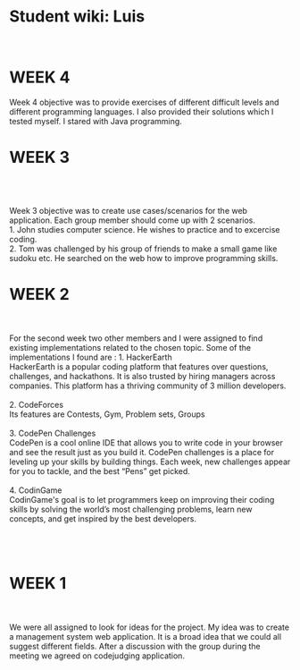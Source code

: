 # Student wiki: Luis
<div>
<br> <h1> WEEK 4 </h1>
Week 4 objective was to provide exercises of different difficult levels and different programming languages. I also provided their solutions which I tested myself. I stared with Java programming.
<br>
<b> <h1> WEEK 3 </h1> </b>
<div>
<br>
<br> </br>
Week 3 objective was to create use cases/scenarios for the web application. Each group member should come up with 2 scenarios.
<br>
1. John studies computer science. He wishes to practice and to excercise coding.
<br>
2. Tom was challenged by his group of friends to make a small game like sudoku etc. He searched on the web how to improve programming skills.
<br>




<div>
<b> <h1>WEEK 2</h1> </b>
</div>
<br> </br>
For the second week two other members and I were assigned to find existing implementations related to the chosen topic. Some of the implementations I found are : 
1. HackerEarth <br>
HackerEarth is a popular coding platform that features over questions, challenges, and hackathons. It is also trusted by hiring managers across companies. This platform has a thriving community of 3 million developers.
<br> </br>
2. CodeForces <br>
Its features are Contests, Gym, Problem sets, Groups
<br> </br>
3. CodePen Challenges <br>
CodePen is a cool online IDE that allows you to write code in your browser and see the result just as you build it. CodePen challenges is a place for leveling up your skills by building things. Each week, new challenges appear for you to tackle, and the best “Pens” get picked.
<br> </br>
4. CodinGame <br>
CodinGame's goal is to let programmers keep on improving their coding skills by solving the world’s most challenging problems, learn new concepts, and get inspired by the best developers.
<br> </br>
<br> </br>
<div>
<b><h1> WEEK 1 </h1></b>
</div>
<br> </br>
We were all assigned to look for ideas for the project. My idea was to create a management system web application. It is a broad idea that we could all suggest different fields. After a discussion with the group during the meeting we agreed on codejudging application.